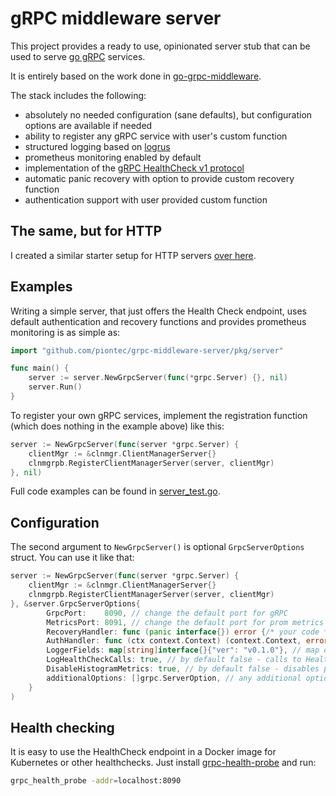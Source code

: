 # gRPC middleware server

This project provides a ready to use, opinionated server stub that can be used to serve [go gRPC](https://github.com/grpc/grpc-go) services.

It is entirely based on the work done in [go-grpc-middleware](https://github.com/grpc-ecosystem/go-grpc-middleware).

The stack includes the following:

- absolutely no needed configuration (sane defaults), but configuration options are available if needed
- ability to register any gRPC service with user's custom function
- structured logging based on [logrus](https://github.com/sirupsen/logrus)
- prometheus monitoring enabled by default
- implementation of the [gRPC HealthCheck v1 protocol](https://github.com/grpc/grpc/blob/master/doc/health-checking.md)
- automatic panic recovery with option to provide custom recovery function
- authentication support with user provided custom function

## The same, but for HTTP

I created a similar starter setup for HTTP servers [over here](https://github.com/piontec/go-chi-middleware-server).

## Examples

Writing a simple server, that just offers the Health Check endpoint, uses default authentication and recovery functions and provides prometheus monitoring is as simple as:

```go
import "github.com/piontec/grpc-middleware-server/pkg/server"

func main() {
    server := server.NewGrpcServer(func(*grpc.Server) {}, nil)
    server.Run()
}
```

To register your own gRPC services, implement the registration function (which does nothing in the example above) like this:

```go
server := NewGrpcServer(func(server *grpc.Server) {
    clientMgr := &clnmgr.ClientManagerServer{}
    clnmgrpb.RegisterClientManagerServer(server, clientMgr)
}, nil)
```

Full code examples can be found in [server_test.go](./pkg/server/server_test.go).

## Configuration

The second argument to `NewGrpcServer()` is optional `GrpcServerOptions` struct. You can use it like that:

```go
server := NewGrpcServer(func(server *grpc.Server) {
    clientMgr := &clnmgr.ClientManagerServer{}
    clnmgrpb.RegisterClientManagerServer(server, clientMgr)
}, &server.GrpcServerOptions{
        GrpcPort:    8090, // change the default port for gRPC
        MetricsPort: 8091, // change the default port for prom metrics
        RecoveryHandler: func (panic interface{}) error {/* your code */ return nil}, // default one just logs the error
        AuthHandler: func (ctx context.Context) (context.Context, error) {/*non-empty error if auth failed*/ return ctx,nil},
        LoggerFields: map[string]interface{}{"ver": "v0.1.0"}, // map of additional fields added to each log message
        LogHealthCheckCalls: true, // by default false - calls to HealthCheck are not logged
        DisableHistogramMetrics: true, // by default false - disables per method execution time histograms, which are costly
        additionalOptions: []grpc.ServerOption, // any additional options to pass to grpc.NewServer(...) call
    }
)
```

## Health checking

It is easy to use the HealthCheck endpoint in a Docker image for Kubernetes or other healthchecks. Just install [grpc-health-probe](https://github.com/grpc-ecosystem/grpc-health-probe) and run:

```bash
grpc_health_probe -addr=localhost:8090
```

